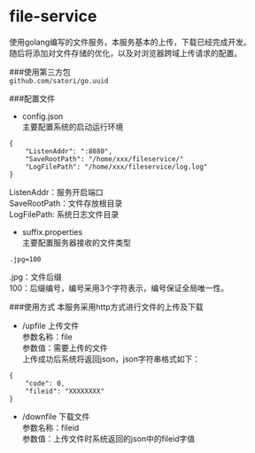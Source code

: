 # file-service
使用golang编写的文件服务，本服务基本的上传，下载已经完成开发。<br/>
随后将添加对文件存储的优化，以及对浏览器跨域上传请求的配置。

###使用第三方包<br/>
`github.com/satori/go.uuid`

###配置文件
- config.json <br/>
主要配置系统的启动运行环境
```
{
	"ListenAddr": ":8080",
	"SaveRootPath": "/home/xxx/fileservice/"
	"LogFilePath": "/home/xxx/fileservice/log.log"
}
```
ListenAddr：服务开启端口 <br/>
SaveRootPath：文件存放根目录 <br/>
LogFilePath: 系统日志文件目录 <br/>

- suffix.properties <br/>
主要配置服务器接收的文件类型
```
.jpg=100
```
.jpg：文件后缀 <br/>
100：后缀编号，编号采用3个字符表示，编号保证全局唯一性。

###使用方式
本服务采用http方式进行文件的上传及下载

- /upfile 上传文件 <br/>
参数名称：file <br/>
参数值：需要上传的文件 <br/>
上传成功后系统将返回json，json字符串格式如下：
```
{
	"code": 0,
	"fileid": "XXXXXXXX"
}
```

- /downfile 下载文件 <br/>
参数名称：fileid <br/>
参数值：上传文件时系统返回的json中的fileid字值
